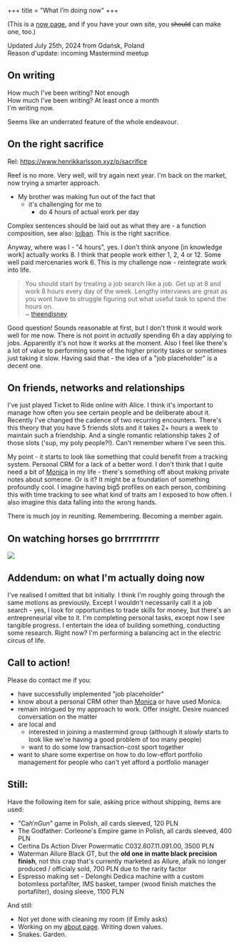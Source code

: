 +++
title = "What I’m doing now"
+++

(This is a [now page](https://nownownow.com/about), and if you have your own site, you ~~should~~ can make one, too.) 

Updated July 25th, 2024 from Gdańsk, Poland  
Reason d'update: incoming Mastermind meetup

## On writing

How much I've been writing? Not enough  
How much I've been writing? At least once a month  
I'm writing now.  

Seems like an underrated feature of the whole endeavour.

## On the right sacrifice

Rel: https://www.henrikkarlsson.xyz/p/sacrifice

Reef is no more. Very well, will try again next year. I'm back on the market, now trying a smarter approach.

- My brother was making fun out of the fact that  
    - it's challenging for me to  
        - do 4 hours of actual work per day  

Complex sentences should be laid out as what they are - a function composition, see also: [lojban](https://mw.lojban.org/index.php?title=Lojban&setlang=en-US). This is the right sacrifice.

Anyway, where was I - "4 hours", yes. I don't think anyone [in knowledge work] actually works 8. I think that people work either 1, 2, 4 or 12. Some well paid mercenaries work 6. This is my challenge now - reintegrate work into life.

> You should start by treating a job search like a job. Get up at 8 and work 8 hours every day of the week. Lengthy interviews are great as you wont have to struggle figuring out what useful task to spend the hours on.  
> ~ [theendisney](https://news.ycombinator.com/item?id=40990731)

Good question! Sounds reasonable at first, but I don't think it would work well for me now. There is not point in *actually* spending 6h a day applying to jobs. Apparently it's not how it works at the moment. Also I feel like there's a lot of value to performing some of the higher priority tasks or sometimes just taking it slow. Having said that - the idea of a "job placeholder" is a decent one.

## On friends, networks and relationships

I've just played Ticket to Ride online with Alice. I think it's important to manage how often you see certain people and be deliberate about it. Recently I've changed the cadence of two recurring encounters. There's this theory that you have 5 friends slots and it takes 2+ hours a week to maintain such a friendship. And a single romantic relationship takes 2 of those slots ('sup, my poly people?!). Can't remember where I've seen this.

My point - it starts to look like something that could benefit from a tracking system. Personal CRM for a lack of a better word. I don't think that I quite need a bit of [Monica](https://www.monicahq.com) in my life - there's something off about making private notes about someone. Or is it? It might be a foundation of something profoundly cool. I imagine having big5 profiles on each person, combining this with time tracking to see what kind of traits am I exposed to how often. I also imagine this data falling into the wrong hands.

There is much joy in reuniting. Remembering. Becoming a member again.

## On watching horses go brrrrrrrrrr

![](/img/now/track.jpg)

## Addendum: on what I'm actually doing now

I've realised I omitted that bit initially. I think I'm roughly going through the same motions as previously. Except I wouldn't necessarily call it a job search - yes, I look for opportunities to trade skills for money, but there's an entrepreneurial vibe to it. I'm completing personal tasks, except now I see tangible progress. I entertain the idea of building something, conducting some research. Right now? I'm performing a balancing act in the electric circus of life. 

## Call to action!
Please do contact me if you:
- have successfully implemented "job placeholder"
- know about a personal CRM other than [Monica](https://www.monicahq.com) or have used Monica. 
- remain intrigued by my approach to work. Offer insight. Desire nuanced conversation on the matter
- are local and
    - interested in joining a mastermind group (although it *slowly* starts to look like we're having a good problem of too many people)
    - want to do some low transaction-cost sport together
- want to share some expertise on how to do low-effort portfolio management for people who can't yet afford a portfolio manager

## Still:
Have the following item for sale, asking price without shipping, items are used:
- "Ca$h'n Gun$" game in Polish, all cards sleeved, 120 PLN
- The Godfather: Corleone's Empire game in Polish, all cards sleeved, 400 PLN 
- Certina Ds Action Diver Powermatic C032.607.11.091.00, 3500 PLN
- Waterman Allure Black GT, but the **old one in matte black precision finish**, not this crap that's currently marketed as Allure, afaik no longer produced / officialy sold, 700 PLN due to the rarity factor
- Espresso making set - Delonghi Dedica machine with a custom botomless portafilter, IMS basket, tamper (wood finish matches the portafilter), dosing sleeve, 1100 PLN

And still:
- Not yet done with cleaning my room (if Emily asks)
- Working on my [about page](/about). Writing down values.
- Snakes. Garden.
